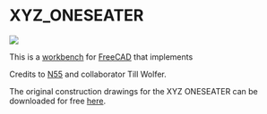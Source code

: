 # XYZ_ONESEATER

![](http://www.n55.dk/MANUALS/SPACEFRAMEVEHICLES/one1front.jpg)

This is a [workbench](https://www.freecadweb.org/wiki/Workbench_Concept) for [FreeCAD](https://www.freecadweb.org) that implements 

Credits to [N55](http://www.n55.dk) and collaborator Till Wolfer.

The original construction drawings for the XYZ ONESEATER can be downloaded for free [here](http://www.n55.dk/MANUALS/SPACEFRAMEVEHICLES/spaceframevehicles.html).

